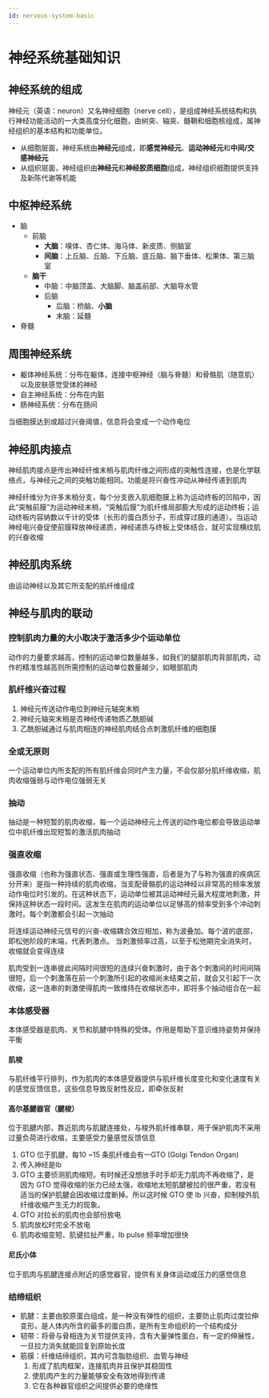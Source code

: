 ```yaml
---
id: nervous-system-basic
---
```


# 神经系统基础知识

## 神经系统的组成

神经元（英语：neuron）又名神经细胞（nerve cell），是组成神经系统结构和执行神经功能活动的一大类高度分化细胞，由树突、轴突、髓鞘和细胞核组成，属神经组织的基本结构和功能单位。

- 从细胞层面，神经系统由**神经元**组成，即**感觉神经元**、**运动神经元**和**中间/交感神经元**
- 从组织层面，神经组织由**神经元**和**神经胶质细胞**组成，神经组织细胞提供支持及新陈代谢等机能

## 中枢神经系统

- 脑
  - 前脑
    - **大脑**：嗅体、杏仁体、海马体、新皮质、侧脑室
    - **间脑**：上丘脑、丘脑、下丘脑、底丘脑、脑下垂体、松果体、第三脑室
  - **脑干**
    - 中脑：中脑顶盖、大脑脚、脑盖前部、大脑导水管
    - 后脑
      - 后脑：桥脑、**小脑**
      - 末脑：延髓
- 脊髓

## 周围神经系统

- 躯体神经系统：分布在躯体，连接中枢神经（脑与脊髓）和骨骼肌（随意肌）以及皮肤感觉受体的神经
- 自主神经系统：分布在内脏
- 肠神经系统：分布在肠间

当细胞膜达到或超过兴奋阈值，信息将会变成一个动作电位

## 神经肌肉接点

神经肌肉接点是传出神经纤维末梢与肌肉纤维之间形成的突触性连接，也是化学联络点，与神经元之间的突触功能相同。功能是将兴奋性冲动从神经传递到肌肉

神经纤维分为许多末梢分支，每个分支嵌入肌细胞膜上称为运动终板的凹陷中，因此“突触前膜”为运动神经末梢，“突触后膜”为肌纤维局部膨大形成的运动终板；运动终板内容纳数以千计的受体（长形的蛋白质分子，形成穿过膜的通道）。当运动神经电兴奋促使前膜释放神经递质，神经递质与终板上受体结合，就可实现横纹肌的兴奋收缩

## 神经肌肉系统

由运动神经以及其它所支配的肌纤维组成

## 神经与肌肉的联动

### 控制肌肉力量的大小取决于激活多少个运动单位

动作的力量要求越高，控制的运动单位数量越多，如我们的腿部肌肉背部肌肉，动作的精准性越高则所需控制的运动单位数量越少，如眼部肌肉

### 肌纤维兴奋过程

1. 神经元传送动作电位到神经元轴突末梢
2. 神经元轴突末梢是否神经传递物质乙酰胆碱
3. 乙酰胆碱通过与肌肉相连的神经肌肉结合点刺激肌纤维的细胞膜

### 全或无原则

一个运动单位内所支配的所有肌纤维会同时产生力量，不会仅部分肌纤维收缩，肌肉收缩强弱与动作电位强弱无关

### 抽动

抽动是一种短暂的肌肉收缩，每一个运动神经元上传送的动作电位都会导致运动单位中肌纤维出现短暂的激活肌肉抽动

### 强直收缩

强直收缩（也称为强直状态、强直或生理性强直，后者是为了与称为强直的疾病区分开来）是指一种持续的肌肉收缩，当支配骨骼肌的运动神经以非常高的频率发放动作电位时引发的。在这种状态下，运动单位被其运动神经元最大程度地刺激，并保持这种状态一段时间。这发生在肌肉的运动单位以足够高的频率受到多个冲动刺激时。每个刺激都会引起一次抽动

将连续运动神经元信号的兴奋-收缩耦合效应相加，称为波叠加。每个波的底部，即松弛阶段的末端，代表刺激点。 当刺激频率过高，以至于松弛期完全消失时，收缩就会变得连续

肌肉受到一连串彼此间隔时间很短的连续兴奋刺激时，由于各个刺激间的时间间隔很短，后一个刺激落在前一个刺激所引起的收缩尚未结束之前，就会又引起下一次收缩，这一连串的刺激使得肌肉一致维持在收缩状态中，即将多个抽动组合在一起

### 本体感受器

本体感受器是肌肉、关节和肌腱中特殊的受体。作用是帮助下意识维持姿势并保持平衡

#### 肌梭

与肌纤维平行排列，作为肌肉的本体感受器提供与肌纤维长度变化和变化速度有关的感觉反馈信息，这些信息导致反射性反应，即牵张反射

#### 高尔基腱器官（腱梭）

位于肌腱内部，靠近肌肉与肌腱连接处，与梭外肌纤维串联，用于保护肌肉不采用过量负荷进行收缩，主要感受力量感觉反馈信息

1. GTO 位于肌腱，每10 ~15 条肌纤维会有一GTO (Golgi Tendon Organ)
2. 传入神经是Ib
3. GTO 主要侦测肌肉缩短。有时候还没想放手时手却无力肌肉不再收缩了，是因为 GTO 觉得收缩的张力已经太强，收缩地太短肌腱被拉的很严重，若没有适当的保护肌腱会因收缩过度断掉。所以这时候 GTO 使 Ib 兴奋，抑制梭外肌纤维收缩产生无力的现象。
4. GTO 对拉长的肌肉也会部份放电
5. 肌肉放松时完全不放电
6. 肌肉收缩变短、肌键拉扯严重，Ib pulse 频率增加很快

#### 尼氏小体

位于肌肉与肌腱连接点附近的感觉器官，提供有关身体运动或压力的感觉信息

### 结缔组织

- 肌腱：主要由胶原蛋白组成，是一种没有弹性的组织，主要防止肌肉过度拉伸变形，是人体内所含的最多的蛋白质，是所有生命组织的一个结构成分
- 韧带：将骨与骨相连为关节提供支持，含有大量弹性蛋白，有一定的伸展性，一旦拉力消失就能回复到原始长度
- 筋膜：纤维结缔组织，其内可含脂肪组织、血管与神经
  1. 形成了肌肉框架，连接肌肉并且保护其稳固性
  2. 使肌肉产生的力量能够安全有效地得到传递
  3. 它在各种器官组织之间提供必要的绝缘性
